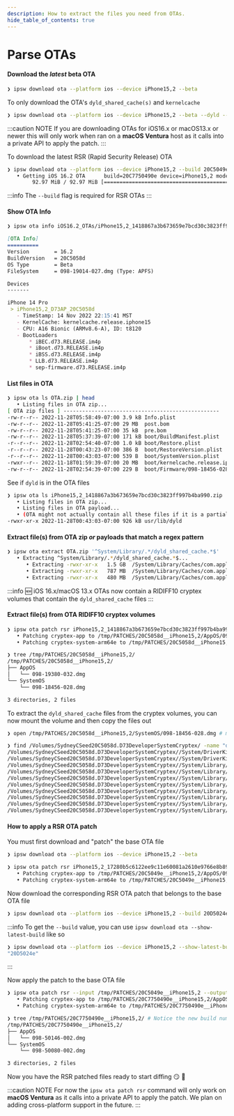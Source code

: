 ```yaml
---
description: How to extract the files you need from OTAs.
hide_table_of_contents: true
---
```


# Parse OTAs

#### Download the *latest* beta OTA

```bash
❯ ipsw download ota --platform ios --device iPhone15,2 --beta
```

To only download the OTA's `dyld_shared_cache(s)` and `kernelcache`

```bash
❯ ipsw download ota --platform ios --device iPhone15,2 --beta --dyld --kernel
```

:::caution NOTE
If you are downloading OTAs for iOS16.x or macOS13.x or newer this will only work when ran on a **macOS Ventura** host as it calls into a private API to apply the patch.
:::

To download the latest RSR (Rapid Security Release) OTA

```bash
❯ ipsw download ota --platform ios --device iPhone15,2 --build 20C5049e --beta --rsr
   • Getting iOS 16.2 OTA      build=20C7750490e device=iPhone15,2 model=D73AP type="iOS162BetaRSR"
        92.97 MiB / 92.97 MiB [==========================================================| ✅  ] 58.85 MiB/s
```

:::info
The `--build` flag is required for RSR OTAs
:::

#### Show OTA Info

```bash
❯ ipsw ota info iOS16.2_OTAs/iPhone15,2_1418867a3b673659e7bcd30c3823ff997b4ba990.zip
```
```markdown
[OTA Info]
==========
Version        = 16.2
BuildVersion   = 20C5058d
OS Type        = Beta
FileSystem     = 098-19014-027.dmg (Type: APFS)

Devices
-------

iPhone 14 Pro
 > iPhone15,2_D73AP_20C5058d
   - TimeStamp: 14 Nov 2022 22:15:41 MST
   - KernelCache: kernelcache.release.iphone15
   - CPU: A16 Bionic (ARMv8.6-A), ID: t8120
   - BootLoaders
       * iBEC.d73.RELEASE.im4p
       * iBoot.d73.RELEASE.im4p
       * iBSS.d73.RELEASE.im4p
       * LLB.d73.RELEASE.im4p
       * sep-firmware.d73.RELEASE.im4p
```

#### List files in OTA

```bash
❯ ipsw ota ls OTA.zip | head
   • Listing files in OTA zip...
[ OTA zip files ] --------------------------------------------------
-rw-r--r-- 2022-11-28T05:58:49-07:00 3.9 kB Info.plist
-rw-r--r-- 2022-11-28T05:41:25-07:00 29 MB  post.bom
-rw-r--r-- 2022-11-28T05:41:25-07:00 35 kB  pre.bom
-rw-r--r-- 2022-11-28T05:37:39-07:00 171 kB boot/BuildManifest.plist
-r--r--r-- 2022-11-28T02:54:40-07:00 1.0 kB boot/Restore.plist
-r--r--r-- 2022-11-28T00:43:23-07:00 386 B  boot/RestoreVersion.plist
-r--r--r-- 2022-11-28T00:43:03-07:00 539 B  boot/SystemVersion.plist
-rwxr--r-- 2022-11-18T01:59:39-07:00 20 MB  boot/kernelcache.release.iphone15
-rw-r--r-- 2022-11-28T02:54:39-07:00 229 B  boot/Firmware/098-18456-028.dmg.root_hash
```

See if `dyld` is in the OTA files

```bash
❯ ipsw ota ls iPhone15,2_1418867a3b673659e7bcd30c3823ff997b4ba990.zip | grep dyld
   • Listing files in OTA zip...
   • Listing files in OTA payload...
   • (OTA might not actually contain all these files if it is a partial update file)
-rwxr-xr-x 2022-11-28T00:43:03-07:00 926 kB usr/lib/dyld
```

#### Extract file(s) from OTA zip *or* payloads that match a regex pattern

```bash
❯ ipsw ota extract OTA.zip '^System/Library/.*/dyld_shared_cache.*$'
   • Extracting ^System/Library/.*/dyld_shared_cache.*$...
      • Extracting -rwxr-xr-x   1.5 GB  /System/Library/Caches/com.apple.dyld/dyld_shared_cache_arm64e to iPhone14,2_D63AP_19C5026i/dyld_shared_cache_arm64e
      • Extracting -rwxr-xr-x   787 MB  /System/Library/Caches/com.apple.dyld/dyld_shared_cache_arm64e.1 to iPhone14,2_D63AP_19C5026i/dyld_shared_cache_arm64e.1
      • Extracting -rwxr-xr-x   480 MB  /System/Library/Caches/com.apple.dyld/dyld_shared_cache_arm64e.symbols to iPhone14,2_D63AP_19C5026i/dyld_shared_cache_arm64e.symbols
```

:::info
:new: iOS 16.x/macOS 13.x OTAs now contain a RIDIFF10 cryptex volumes that contain the `dyld_shared_cache` files
:::

#### Extract file(s) from OTA RIDIFF10 cryptex volumes

```bash
❯ ipsw ota patch rsr iPhone15,2_1418867a3b673659e7bcd30c3823ff997b4ba990.zip --output /tmp/PATCHES
   • Patching cryptex-app to /tmp/PATCHES/20C5058d__iPhone15,2/AppOS/098-19380-032.dmg
   • Patching cryptex-system-arm64e to /tmp/PATCHES/20C5058d__iPhone15,2/SystemOS/098-18456-028.dmg
```
```bash
❯ tree /tmp/PATCHES/20C5058d__iPhone15,2/
/tmp/PATCHES/20C5058d__iPhone15,2/
├── AppOS
│   └── 098-19380-032.dmg
└── SystemOS
    └── 098-18456-028.dmg

3 directories, 2 files
```

To extract the `dyld_shared_cache` files from the cryptex volumes, you can now mount the volume and then copy the files out

```bash
❯ open /tmp/PATCHES/20C5058d__iPhone15,2/SystemOS/098-18456-028.dmg # mount the volume
```
```bash
❯ find /Volumes/SydneyCSeed20C5058d.D73DeveloperSystemCryptex/ -name "dyld_shared_cache*" | head
/Volumes/SydneyCSeed20C5058d.D73DeveloperSystemCryptex//System/DriverKit/System/Library/dyld/dyld_shared_cache_arm64e.symbols
/Volumes/SydneyCSeed20C5058d.D73DeveloperSystemCryptex//System/DriverKit/System/Library/dyld/dyld_shared_cache_arm64e
/Volumes/SydneyCSeed20C5058d.D73DeveloperSystemCryptex//System/Library/Caches/com.apple.dyld/dyld_shared_cache_arm64e.33
/Volumes/SydneyCSeed20C5058d.D73DeveloperSystemCryptex//System/Library/Caches/com.apple.dyld/dyld_shared_cache_arm64e.34
/Volumes/SydneyCSeed20C5058d.D73DeveloperSystemCryptex//System/Library/Caches/com.apple.dyld/dyld_shared_cache_arm64e.02
/Volumes/SydneyCSeed20C5058d.D73DeveloperSystemCryptex//System/Library/Caches/com.apple.dyld/dyld_shared_cache_arm64e.05
/Volumes/SydneyCSeed20C5058d.D73DeveloperSystemCryptex//System/Library/Caches/com.apple.dyld/dyld_shared_cache_arm64e.04
/Volumes/SydneyCSeed20C5058d.D73DeveloperSystemCryptex//System/Library/Caches/com.apple.dyld/dyld_shared_cache_arm64e.03
/Volumes/SydneyCSeed20C5058d.D73DeveloperSystemCryptex//System/Library/Caches/com.apple.dyld/dyld_shared_cache_arm64e.35
/Volumes/SydneyCSeed20C5058d.D73DeveloperSystemCryptex//System/Library/Caches/com.apple.dyld/dyld_shared_cache_arm64e.32
```


#### How to apply a RSR OTA patch

You must first download and "patch" the base OTA file

```bash
❯ ipsw download ota --platform ios --device iPhone15,2 --beta
```
```bash
❯ ipsw ota patch rsr iPhone15,2_17280b5c6122ee9c11e60081a2610e9766e8b892.zip --output /tmp/PATCHES
   • Patching cryptex-app to /tmp/PATCHES/20C5049e__iPhone15,2/AppOS/098-19380-026.dmg
   • Patching cryptex-system-arm64e to /tmp/PATCHES/20C5049e__iPhone15,2/SystemOS/098-18456-023.dmg
```

Now download the corresponding RSR OTA patch that belongs to the base OTA file

```bash
❯ ipsw download ota --platform ios --device iPhone15,2 --build 20D5024e --beta --rsr
```

:::info
To get the `--build` value, you can use `ipsw download ota --show-latest-build` like so
```bash
❯ ipsw download ota --platform ios --device iPhone15,2 --show-latest-build --beta
"20D5024e"
```
:::

Now apply the patch to the base OTA file

```bash
❯ ipsw ota patch rsr --input /tmp/PATCHES/20C5049e__iPhone15,2 --output /tmp/PATCHES/ RSR_OTA.zip
   • Patching cryptex-app to /tmp/PATCHES/20C7750490e__iPhone15,2/AppOS/098-50146-002.dmg
   • Patching cryptex-system-arm64e to /tmp/PATCHES/20C7750490e__iPhone15,2/SystemOS/098-50080-002.dmg
```

```bash
❯ tree /tmp/PATCHES/20C7750490e__iPhone15,2/ # Notice the new build number
/tmp/PATCHES/20C7750490e__iPhone15,2/
├── AppOS
│   └── 098-50146-002.dmg
└── SystemOS
    └── 098-50080-002.dmg

3 directories, 2 files
```

Now you have the RSR patched files ready to start diffing :smirk: :tada:

:::caution NOTE
For now the `ipsw ota patch rsr` command will only work on **macOS Ventura** as it calls into a private API to apply the patch.  We plan on adding cross-platform support in the future.
:::
